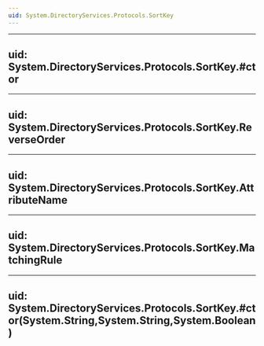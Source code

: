 ```yaml
---
uid: System.DirectoryServices.Protocols.SortKey
---
```


---
uid: System.DirectoryServices.Protocols.SortKey.#ctor
---

---
uid: System.DirectoryServices.Protocols.SortKey.ReverseOrder
---

---
uid: System.DirectoryServices.Protocols.SortKey.AttributeName
---

---
uid: System.DirectoryServices.Protocols.SortKey.MatchingRule
---

---
uid: System.DirectoryServices.Protocols.SortKey.#ctor(System.String,System.String,System.Boolean)
---
